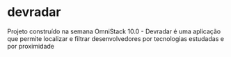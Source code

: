 # devradar
Projeto construído na semana OmniStack 10.0 - Devradar é uma aplicação que permite localizar e filtrar desenvolvedores por tecnologias estudadas e por proximidade

